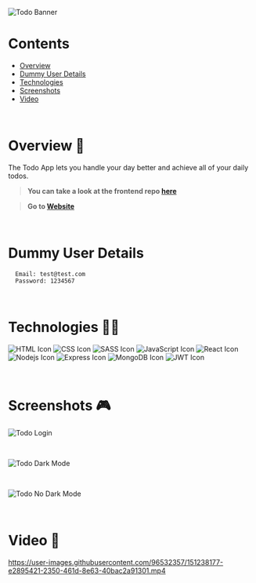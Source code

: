 ![Todo Banner](https://i.ibb.co/Bnr1sRs/Group-14.png)

# Contents

- [Overview](#overview-)
- [Dummy User Details](#dummy-user-details)
- [Technologies](#technologies-)
- [Screenshots](#screenshots-)
- [Video](#video-)

<br />

# Overview 👋

The Todo App lets you handle your day better and achieve all of your daily todos.

> **You can take a look at the frontend repo [here](https://github.com/gilgg/todo-app-frontend)**

> **Go to [Website](https://gil-todo-app.netlify.app/)**

<br />

# Dummy User Details

```
  Email: test@test.com
  Password: 1234567
```

<br />

# Technologies 👨‍💻

![HTML Icon](https://i.ibb.co/9tyHGr7/html-logo.png, "HTML")
![CSS Icon](https://i.ibb.co/b3QNSgX/css-logo.png, "CSS")
![SASS Icon](https://i.ibb.co/2M5yfGb/sass-logo.png, "SASS")
![JavaScript Icon](https://i.ibb.co/L5RS8g1/Group-11.png, "JavaScript")
![React Icon](https://i.ibb.co/BBFKyz9/Group-9.png, "React")
![Nodejs Icon](https://i.ibb.co/1KjfZ9L/Group-8.png, "Nodejs")
![Express Icon](https://i.ibb.co/4J71gTL/express-logo.png, "Express")
![MongoDB Icon](https://i.ibb.co/KXG94Kc/Group-10.png, "MongoDB")
![JWT Icon](https://i.ibb.co/qRrfYPS/jwt-logo.png, "JWT")

<br />

# Screenshots 🎮

![Todo Login](https://i.ibb.co/Kjy2Qrh/todo-1.png)

<br />

![Todo Dark Mode](https://i.ibb.co/hy7dH5n/todo-2.png)

<br />

![Todo No Dark Mode](https://i.ibb.co/8dYZy6T/todo-3.png)

<br />

# Video 🎥

https://user-images.githubusercontent.com/96532357/151238177-e2895421-2350-461d-8e63-40bac2a91301.mp4

